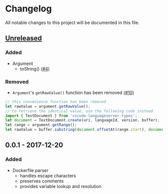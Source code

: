 # Changelog
All notable changes to this project will be documented in this file.

## [Unreleased]
### Added
- Argument
  - toString() [(#4)](https://github.com/rcjsuen/dockerfile-ast/issues/4)

### Removed
- `Argument`'s `getRawValue()` function has been removed [(#10)](https://github.com/rcjsuen/dockerfile-ast/issues/10)
```TypeScript
// this convenience function has been removed
let rawValue = argument.getRawValue();
// to retrieve the identical value, use the following code instead
import { TextDocument } from 'vscode-languageserver-types';
let document = TextDocument.create(uri, languageId, version, buffer);
let range = argument.getRange();
let rawValue = buffer.substring(document.offsetAt(range.start), document.offsetAt(range.end));
```

## 0.0.1 - 2017-12-20
### Added
- Dockerfile parser
  - handles escape characters
  - preserves comments
  - provides variable lookup and resolution

[Unreleased]: https://github.com/rcjsuen/dockerfile-ast/compare/v0.0.1...HEAD
